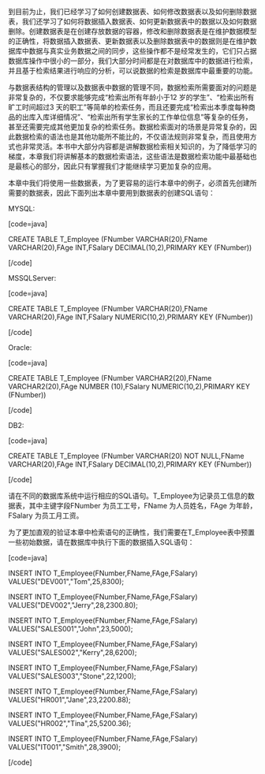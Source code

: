 到目前为止，我们已经学习了如何创建数据表、如何修改数据表以及如何删除数据表，我们还学习了如何将数据插入数据表、如何更新数据表中的数据以及如何数据删除。创建数据表是在创建存放数据的容器，修改和删除数据表是在维护数据模型的正确性，将数据插入数据表、更新数据表以及删除数据表中的数据则是在维护数据库中数据与真实业务数据之间的同步，这些操作都不是经常发生的，它们只占据数据库操作中很小的一部分，我们大部分时间都是在对数据库中的数据进行检索，并且基于检索结果进行响应的分析，可以说数据的检索是数据库中最重要的功能。
与数据表结构的管理以及数据表中数据的管理不同，数据检索所需要面对的问题是非常复杂的，不仅要求能够完成“检索出所有年龄小于12 岁的学生”、“检索出所有旷工时间超过3 天的职工”等简单的检索任务，而且还要完成“检索出本季度每种商品的出库入库详细情况”、“检索出所有学生家长的工作单位信息”等复杂的任务，甚至还需要完成其他更加复杂的检索任务。数据检索面对的场景是异常复杂的，因此数据检索的语法也是其他功能所不能比的，不仅语法规则非常复杂，而且使用方式也非常灵活。本书中大部分内容都是讲解数据检索相关知识的，为了降低学习的梯度，本章我们将讲解基本的数据检索语法，这些语法是数据检索功能中最基础也是最核心的部分，因此只有掌握我们才能继续学习更加复杂的应用。
本章中我们将使用一些数据表，为了更容易的运行本章中的例子，必须首先创建所需要的数据表，因此下面列出本章中要用到数据表的创建SQL语句：
MYSQL:
[code=java]
CREATE TABLE T_Employee (FNumber VARCHAR(20),FName VARCHAR(20),FAge INT,FSalary DECIMAL(10,2),PRIMARY KEY (FNumber))
[/code]
MSSQLServer:
[code=java]
CREATE TABLE T_Employee (FNumber VARCHAR(20),FName VARCHAR(20),FAge INT,FSalary NUMERIC(10,2),PRIMARY KEY (FNumber))
[/code]
Oracle:
[code=java]
CREATE TABLE T_Employee (FNumber VARCHAR2(20),FName VARCHAR2(20),FAge NUMBER (10),FSalary NUMERIC(10,2),PRIMARY KEY (FNumber))
[/code]
DB2:
[code=java]
CREATE TABLE T_Employee (FNumber VARCHAR(20) NOT NULL,FName VARCHAR(20),FAge INT,FSalary DECIMAL(10,2),PRIMARY KEY (FNumber))
[/code]
请在不同的数据库系统中运行相应的SQL语句。T_Employee为记录员工信息的数据表，其中主键字段FNumber 为员工工号，FName 为人员姓名，FAge 为年龄，FSalary 为员工月工资。
为了更加直观的验证本章中检索语句的正确性，我们需要在T_Employee表中预置一些初始数据，请在数据库中执行下面的数据插入SQL语句：
[code=java]
INSERT INTO T_Employee(FNumber,FName,FAge,FSalary) VALUES("DEV001","Tom",25,8300);
INSERT INTO T_Employee(FNumber,FName,FAge,FSalary) VALUES("DEV002","Jerry",28,2300.80);
INSERT INTO T_Employee(FNumber,FName,FAge,FSalary) VALUES("SALES001","John",23,5000);
INSERT INTO T_Employee(FNumber,FName,FAge,FSalary) VALUES("SALES002","Kerry",28,6200);
INSERT INTO T_Employee(FNumber,FName,FAge,FSalary) VALUES("SALES003","Stone",22,1200);
INSERT INTO T_Employee(FNumber,FName,FAge,FSalary) VALUES("HR001","Jane",23,2200.88);
INSERT INTO T_Employee(FNumber,FName,FAge,FSalary) VALUES("HR002","Tina",25,5200.36);
INSERT INTO T_Employee(FNumber,FName,FAge,FSalary) VALUES("IT001","Smith",28,3900);
[/code]